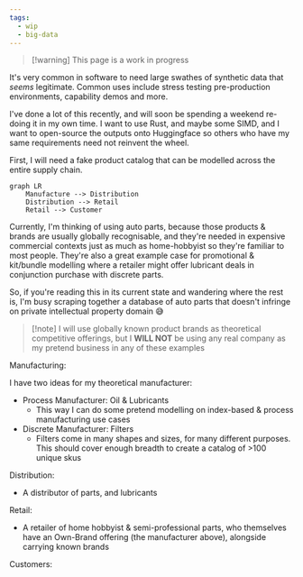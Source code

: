 ```yaml
---
tags:
  - wip
  - big-data
---
```

> [!warning] This page is a work in progress

It's very common in software to need large swathes of synthetic data that *seems* legitimate.
Common uses include stress testing pre-production environments, capability demos and more.

I've done a lot of this recently, and will soon be spending a weekend re-doing it in my own time.
I want to use Rust, and maybe some SIMD, and I want to open-source the outputs onto Huggingface so others who have my same requirements need not reinvent the wheel.

First, I will need a fake product catalog that can be modelled across the entire supply chain.

```mermaid  
graph LR
    Manufacture --> Distribution
    Distribution --> Retail
    Retail --> Customer
```

Currently, I'm thinking of using auto parts, because those products & brands are usually globally recognisable, and they're needed in expensive commercial contexts just as much as home-hobbyist so they're familiar to most people. 
They're also a great example case for promotional & kit/bundle modelling where a retailer might offer lubricant deals in conjunction purchase with discrete parts.

So, if you're reading this in its current state and wandering where the rest is, I'm busy scraping together a database of auto parts that doesn't infringe on private intellectual property domain 😅

>[!note] I will use globally known product brands as theoretical competitive offerings, but I **WILL NOT** be using any real company as my pretend business in any of these examples

Manufacturing:

I have two ideas for my theoretical manufacturer:
- Process Manufacturer: Oil & Lubricants
	- This way I can do some pretend modelling on index-based & process manufacturing use cases
- Discrete Manufacturer: Filters
	- Filters come in many shapes and sizes, for many different purposes. This should cover enough breadth to create a catalog of >100 unique skus

Distribution:
- A distributor of parts, and lubricants

Retail:
- A retailer of home hobbyist & semi-professional parts, who themselves have an Own-Brand offering (the manufacturer above), alongside carrying known brands

Customers: